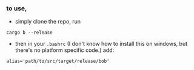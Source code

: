 ### to use, 
- simply clone the repo, run 

`cargo b --release`

- then in your `.bashrc` (I don't know how to install this on windows, but there's no platform specific code.)
add: 

`alias='path/to/src/target/release/bob'`
